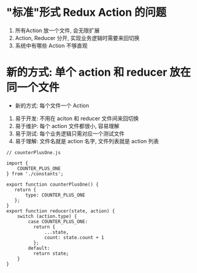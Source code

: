 # "标准"形式 Redux Action 的问题  
1. 所有Action 放一个文件, 会无限扩展  
2. Action, Reducer 分开, 实现业务逻辑时需要来回切换  
3. 系统中有哪些 Action 不够直观  

# 新的方式: 单个 action 和 reducer 放在同一个文件  
* 新的方式: 每个文件一个 Action  
1. 易于开发: 不用在 aciton 和 reducer 文件间来回切换  
2. 易于维护: 每个 action 文件都很小, 容易理解  
3. 易于测试: 每个业务逻辑只需对应一个测试文件  
4. 易于理解: 文件名就是 action 名字, 文件列表就是 action 列表  
```
// counterPlusOne.js  

import {
    COUNTER_PLUS_ONE
} from './constants';

export function counterPlusOne() {
   return {
       type: COUNTER_PLUS_ONE
   };
}
export function reducer(state, action) {
    switch (action.type) {
        case COUNTER_PLUS_ONE:
          return {
              ...state,
              count: state.count + 1
          };
        default:
          return state;
    }
}
```